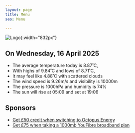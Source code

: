 ```yaml
---
layout: page
title: Menu
seo: Menu

---
```


![Logo](/images/logo.jpg){:width="832px"}

<!-- weather_marker starts -->
## On Wednesday, 16 April 2025

- The average temperature today is 8.87˚C,
- With highs of 9.84˚C and lows of 8.71˚C,
- It may feel like 4.88˚C with scattered clouds
- The wind speed is 9.26m/s and visibility is 10000m
- The pressure is 1000hPa and humidity is 74%
- The sun will rise at 05:09 and set at 19:06

<!-- weather_marker ends -->

## Sponsors

- [Get £50 credit when switching to Octopus Energy](https://bit.ly/3oD1nnS)
- [Get £75 when taking a 1000mb YouFibre broadband plan](https://aklam.io/91zWhU?)



